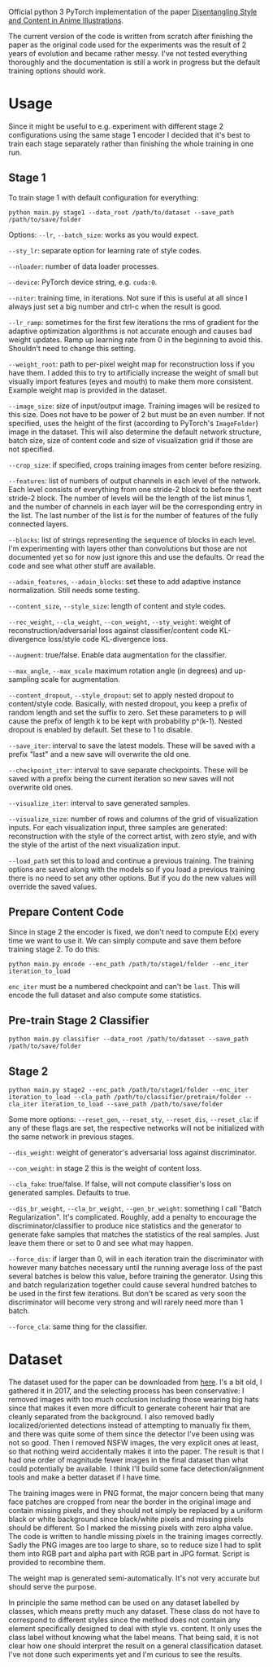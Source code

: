 
Official python 3 PyTorch implementation of the paper [Disentangling Style and Content in Anime Illustrations](https://arxiv.org/abs/1905.10742).

The current version of the code is written from scratch after finishing the paper as the original code used for the experiments was the result of 2 years of evolution and became rather messy. I've not tested everything thoroughly and the documentation is still a work in progress but the default training options should work.

# Usage

Since it might be useful to e.g. experiment with different stage 2 configurations using the same stage 1 encoder I decided that it's best to train each stage separately rather than finishing the whole training in one run.

## Stage 1
To train stage 1 with default configuration for everything:
```
python main.py stage1 --data_root /path/to/dataset --save_path /path/to/save/folder
```
Options:
`--lr`, `--batch_size`: works as you would expect.

`--sty_lr`: separate option for learning rate of style codes.

`--nloader`: number of data loader processes.

`--device`: PyTorch device string, e.g. `cuda:0`.

`--niter`: training time, in iterations. Not sure if this is useful at all since I always just set a big number and ctrl-c when the result is good.

`--lr_ramp`: sometimes for the first few iterations the rms of gradient for the adaptive optimization algorithms is not accurate enough and causes bad weight updates. Ramp up learning rate from 0 in the beginning to avoid this. Shouldn't need to change this setting.

`--weight_root`: path to per-pixel weight map for reconstruction loss if you have them. I added this to try to artificially increase the weight of small but visually import features (eyes and mouth) to make them more consistent. Example weight map is provided in the dataset.

`--image_size`: size of input/output image. Training images will be resized to this size. Does not have to be power of 2 but must be an even number. If not specified, uses the height of the first (according to PyTorch's `ImageFolder`) image in the dataset. This will also determine the default network structure, batch size, size of content code and size of visualization grid if those are not specified.

`--crop_size`: if specified, crops training images from center before resizing.

`--features`: list of numbers of output channels in each level of the network. Each level consists of everything from one stride-2 block to before the next stride-2 block. The number of levels will be the length of the list minus 1, and the number of channels in each layer will be the corresponding entry in the list. The last number of the list is for the number of features of the fully connected layers.

`--blocks`: list of strings representing the sequence of blocks in each level. I'm experimenting with layers other than convolutions but those are not documented yet so for now just ignore this and use the defaults. Or read the code and see what other stuff are available.

`--adain_features`, `--adain_blocks`: set these to add adaptive instance normalization. Still needs some testing.

`--content_size`, `--style_size`: length of content and style codes.

`--rec_weight`, `--cla_weight`, `--con_weight`, `--sty_weight`: weight of reconstruction/adversarial loss against classifier/content code KL-divergence loss/style code KL-divergence loss.

`--augment`: true/false. Enable data augmentation for the classifier.

`--max_angle`, `--max_scale` maximum rotation angle (in degrees) and up-sampling scale for augmentation.

`--content_dropout`, `--style_dropout`: set to apply nested dropout to content/style code. Basically, with nested dropout, you keep a prefix of random length and set the suffix to zero. Set these parameters to p will cause the prefix of length k to be kept with probability p^(k-1). Nested dropout is enabled by default. Set these to 1 to disable.

`--save_iter`: interval to save the latest models. These will be saved with a prefix "last" and a new save will overwrite the old one.

`--checkpoint_iter`: interval to save separate checkpoints. These will be saved with a prefix being the current iteration so new saves will not overwrite old ones.

`--visualize_iter`: interval to save generated samples.

`--visualize_size`: number of rows and columns of the grid of visualization inputs. For each visualization input, three samples are generated: reconstruction with the style of the correct artist, with zero style, and with the style of the artist of the next visualization input.

`--load_path` set this to load and continue a previous training. The training options are saved along with the models so if you load a previous training there is no need to set any other options. But if you do the new values will override the saved values.

## Prepare Content Code
Since in stage 2 the encoder is fixed, we don't need to compute E(x) every time we want to use it. We can simply compute and save them before training stage 2. To do this:
```
python main.py encode --enc_path /path/to/stage1/folder --enc_iter iteration_to_load
```
`enc_iter` must be a numbered checkpoint and can't be `last`. This will encode the full dataset and also compute some statistics.

## Pre-train Stage 2 Classifier
```
python main.py classifier --data_root /path/to/dataset --save_path /path/to/save/folder
```

## Stage 2
```
python main.py stage2 --enc_path /path/to/stage1/folder --enc_iter iteration_to_load --cla_path /path/to/classifier/pretrain/folder --cla_iter iteration_to_load --save_path /path/to/save/folder
```

Some more options:
`--reset_gen`, `--reset_sty`, `--reset_dis`, `--reset_cla`: if any of these flags are set, the respective networks will not be initialized with the same network in previous stages.

`--dis_weight`: weight of generator's adversarial loss against discriminator.

`--con_weight`: in stage 2 this is the weight of content loss.

`--cla_fake`: true/false. If false, will not compute classifier's loss on generated samples. Defaults to true.

`--dis_br_weight`, `--cla_br_weight`, `--gen_br_weight`: something I call "Batch Regularization". It's complicated. Roughly, add a penalty to encourage the discriminator/classifier to produce nice statistics and the generator to generate fake samples that matches the statistics of the real samples. Just leave them there or set to 0 and see what may happen.

`--force_dis`: if larger than 0, will in each iteration train the discriminator with however many batches necessary until the running average loss of the past several batches is below this value, before training the generator. Using this and batch regularization together could cause several hundred batches to be used in the first few iterations. But don't be scared as very soon the discriminator will become very strong and will rarely need more than 1 batch.

`--force_cla`: same thing for the classifier.

# Dataset

The dataset used for the paper can be downloaded from [here](https://drive.google.com/file/d/130D159sNTpYFwjlGdnhxHkysMfqN-RUx/view?usp=sharing). I's a bit old, I gathered it in 2017, and the selecting process has been conservative: I removed images with too much occlusion including those wearing big hats since that makes it even more difficult to generate coherent hair that are cleanly separated from the background. I also removed badly localized/oriented detections instead of attempting to manually fix them, and there was quite some of them since the detector I've been using was not so good. Then I removed NSFW images, the very explicit ones at least, so that nothing weird accidentally makes it into the paper. The result is that I had one order of magnitude fewer images in the final dataset than what could potentially be available. I think I'll build some face detection/alignment tools and make a better dataset if I have time.

The training images were in PNG format, the major concern being that many face patches are cropped from near the border in the original image and contain missing pixels, and they should not simply be replaced by a uniform black or white background since black/white pixels and missing pixels should be different. So I marked the missing pixels with zero alpha value. The code is written to handle missing pixels in the training images correctly. Sadly the PNG images are too large to share, so to reduce size I had to split them into RGB part and alpha part with RGB part in JPG format. Script is provided to recombine them.

The weight map is generated semi-automatically. It's not very accurate but should serve the purpose.

In principle the same method can be used on any dataset labelled by classes, which means pretty much any dataset. These class do not have to correspond to different styles since the method does not contain any element specifically designed to deal with style vs. content. It only uses the class label without knowing what the label means. That being said, it is not clear how one should interpret the result on a general classification dataset. I've not done such experiments yet and I'm curious to see the results.